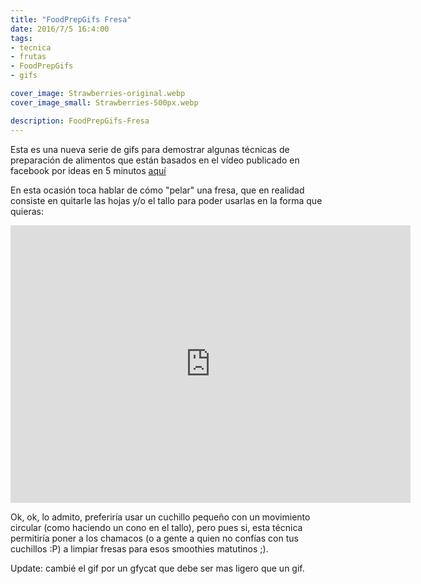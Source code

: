 ```yaml
---
title: "FoodPrepGifs Fresa"
date: 2016/7/5 16:4:00
tags:
- tecnica
- frutas
- FoodPrepGifs
- gifs

cover_image: Strawberries-original.webp
cover_image_small: Strawberries-500px.webp

description: FoodPrepGifs-Fresa
---
```



Esta es una nueva serie de gifs para demostrar algunas técnicas de preparación de alimentos que están basados en el vídeo publicado en facebook por ideas en 5 minutos <a href="https://www.youtube.com/watch?v=-AyHKEl0ZUo">aquí</a>

En esta ocasión toca hablar de cómo "pelar" una fresa, que en realidad consiste en quitarle las hojas y/o el tallo para poder usarlas en la forma que quieras:

<iframe src='https://gfycat.com/ifr/EvilSpecificJumpingbean' frameborder='0' scrolling='no' allowfullscreen width='640' height='444'></iframe>

Ok, ok, lo admito, preferiría usar un cuchillo pequeño con un movimiento circular (como haciendo un cono en el tallo), pero pues si, esta técnica permitiría poner a los chamacos (o a gente a quien no confías con tus cuchillos :P) a limpiar fresas para esos smoothies matutinos ;).

Update: cambié el gif por un gfycat que debe ser mas ligero que un gif.
